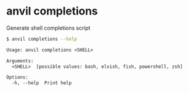 # anvil completions

Generate shell completions script

```bash
$ anvil completions --help
```

```txt
Usage: anvil completions <SHELL>

Arguments:
  <SHELL>  [possible values: bash, elvish, fish, powershell, zsh]

Options:
  -h, --help  Print help
```